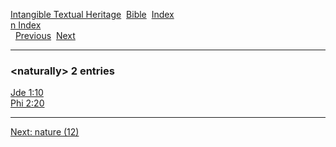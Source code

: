 [Intangible Textual Heritage](../../index)  [Bible](../index) 
[Index](index)   
[n Index](_n_)  
  [Previous](c07725)  [Next](c07727) 

------------------------------------------------------------------------

### &lt;naturally&gt; 2 entries

[Jde 1:10](../kjv/jde001.htm#010)  
[Phi 2:20](../kjv/phi002.htm#020)  

------------------------------------------------------------------------

[Next: nature (12)](c07727)
